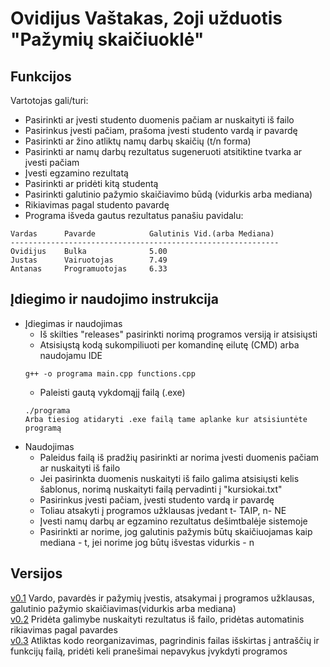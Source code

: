 # Ovidijus Vaštakas, 2oji užduotis "Pažymių skaičiuoklė"


## Funkcijos
Vartotojas gali/turi:
* Pasirinkti ar įvesti studento duomenis pačiam ar nuskaityti iš failo
* Pasirinkus įvesti pačiam, prašoma įvesti studento vardą ir pavardę
* Pasirinkti ar žino atliktų namų darbų skaičių (t/n forma)
* Pasirinkti ar namų darbų rezultatus sugeneruoti atsitiktine tvarka ar įvesti pačiam
* Įvesti egzamino rezultatą
* Pasirinkti ar pridėti kitą studentą
* Pasirinkti galutinio pažymio skaičiavimo būdą (vidurkis arba mediana)
* Rikiavimas pagal studento pavardę
* Programa išveda gautus rezultatus panašiu pavidalu: 
```
Vardas      Pavarde            Galutinis Vid.(arba Mediana)
------------------------------------------------------------
Ovidijus    Bulka              5.00
Justas      Vairuotojas        7.49
Antanas     Programuotojas     6.33 
```
## Įdiegimo ir naudojimo instrukcija
* Įdiegimas ir naudojimas
  * Iš skilties "releases" pasirinkti norimą programos versiją ir atsisiųsti
  * Atsisiųstą kodą sukompiliuoti per komandinę eilutę (CMD) arba naudojamu IDE
  ```
  g++ -o programa main.cpp functions.cpp
  ```
  * Paleisti gautą vykdomąjį failą (.exe)
  ```
  ./programa
  Arba tiesiog atidaryti .exe failą tame aplanke kur atsisiuntėte programą
  ```
* Naudojimas
  * Paleidus failą iš pradžių pasirinkti ar norima įvesti duomenis pačiam ar nuskaityti iš failo
  * Jei pasirinkta duomenis nuskaityti iš failo galima atsisiųsti kelis šablonus, norimą nuskaityti failą pervadinti į "kursiokai.txt"
  * Pasirinkus įvesti pačiam, įvesti studento vardą ir pavardę
  * Toliau atsakyti į programos užklausas įvedant t- TAIP, n- NE
  * Įvesti namų darbų ar egzamino rezultatus dešimtbalėje sistemoje
  * Pasirinkti ar norime, jog galutinis pažymis būtų skaičiuojamas kaip mediana - t, jei norime jog būtų išvestas vidurkis - n

## Versijos
[v0.1](https://github.com/OvidijusV/2Uzduotis-OOP/tree/v0.1) Vardo, pavardės ir pažymių įvestis, atsakymai į programos užklausas, galutinio pažymio skaičiavimas(vidurkis arba mediana)\
[v0.2](https://github.com/OvidijusV/2Uzduotis-OOP/tree/v0.2) Pridėta galimybe nuskaityti rezultatus iš failo, pridėtas automatinis rikiavimas pagal pavardes\
[v0.3](https://github.com/OvidijusV/2Uzduotis-OOP/tree/v0.3) Atliktas kodo reorganizavimas, pagrindinis failas išskirtas į antraščių ir funkcijų failą, pridėti keli pranešimai nepavykus įvykdyti programos
